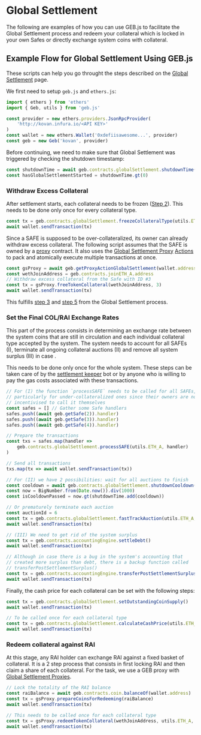 # Global Settlement

The following are examples of how you can use GEB.js to facilitate the Global Settlement process and redeem your collateral which is locked in your own Safes or directly exchange system coins with collateral.

## Example Flow for Global Settlement Using GEB.js

These scripts can help you go throught the steps described on the [Global Settlement](https://docs.reflexer.finance/system-contracts/shutdown-module/global-settlement#the-shutdown-mechanism-9-crucial-steps) page. 

We first need to setup `geb.js` and `ethers.js`:

```typescript
import { ethers } from 'ethers'
import { Geb, utils } from 'geb.js'

const provider = new ethers.providers.JsonRpcProvider(
    'http://kovan.infura.io/<API KEY>'
)
const wallet = new ethers.Wallet('0xdefiisawesome...', provider)
const geb = new Geb('kovan', provider)
```

Before continuing, we need to make sure that Global Settlement was triggered by checking the shutdown timestamp: 

```typescript
const shutdownTime = await geb.contracts.globalSettlement.shutdownTime()
const hasGlobalSettlementStarted = shutdownTime.gt(0)
```

### Withdraw Excess Collateral

After settlement starts, each collateral needs to be frozen \([Step 2](https://docs.reflexer.finance/system-contracts/shutdown-module/global-settlement#2-cage-ilk)\). This needs to be done only once for every collateral type. 

```typescript
const tx = geb.contracts.globalSettlement.freezeCollateralType(utils.ETH_A)
await wallet.sendTransaction(tx)
```

Since a SAFE is supposed to be over-collateralized, its owner can already withdraw excess collateral. The following script assumes that the SAFE is owned by a [proxy](https://github.com/reflexer-labs/ds-proxy/blob/master/src/proxy.sol) contract. It also uses the [Global Settlement Proxy](https://docs.reflexer.finance/geb-js/geb-js-global-settlement-proxies) [Actions](https://docs.reflexer.finance/geb-js/geb-js-global-settlement-proxies) to pack and atomically execute multiple transactions at once.

```typescript
const gsProxy = await geb.getProxyActionGlobalSettlement(wallet.address)
const wethJoinAddress = geb.contracts.joinETH_A.address
// Withdraw excess collateral from the Safe with ID #3
const tx = gsProxy.freeTokenCollateral(wethJoinAddress, 3)
await wallet.sendTransaction(tx)
```

This fulfills [step 3](https://docs.reflexer.finance/system-contracts/shutdown-module/global-settlement#3-skim-ilk-urn) and [step 5](https://docs.reflexer.finance/system-contracts/shutdown-module/global-settlement#5-free-ilk) from the Global Settlement process.

### Set the Final COL/RAI Exchange Rates 

This part of the process consists in determining an exchange rate between the system coins that are still in circulation and each individual collateral type accepted by the system. The system needs to account for all SAFEs \(I\), terminate all ongoing collateral auctions \(II\) and remove all system surplus \(III\) in case .

This needs to be done only once for the whole system. These steps can be taken care of by the [settlement keeper](https://github.com/reflexer-labs/settlement-keeper) bot or by anyone who is willing to pay the gas costs associated with these transactions.

```typescript
// For (I) the function `processSAFE` needs to be called for all SAFEs,
// particularly for under-collateralized ones since their owners are not 
// incentivised to call it themselves
const safes = [] // Gather some Safe handlers 
safes.push((await geb.getSafe(2)).handler)
safes.push((await geb.getSafe(3)).handler)
safes.push((await geb.getSafe(4)).handler)

// Prepare the transactions
const txs = safes.map(handler => 
    geb.contracts.globalSettlement.processSAFE(utils.ETH_A, handler)
)

// Send all transactions
txs.map(tx => await wallet.sendTransaction(tx))

// For (II) we have 2 possibilities: wait for all auctions to finish
const cooldown = await geb.contracts.globalSettlement.shutdownCooldown()
const now = BigNumber.from(Date.now()).div(1000)
const isCooldownPassed = now.gt(shutdownTime.add(cooldown))

// Or prematurely terminate each auction
const auctionId = 6
const tx = geb.contracts.globalSettlement.fastTrackAuction(utils.ETH_A, auctionId)
await wallet.sendTransaction(tx)

// (III) We need to get rid of the system surplus 
const tx = geb.contracts.accountingEngine.settleDebt()
await wallet.sendTransaction(tx)

// Although in case there is a bug in the system's accounting that 
// created more surplus than debt, there is a backup function called
// transferPostSettlementSurplus() 
const tx = geb.contracts.accountingEngine.transferPostSettlementSurplus()
await wallet.sendTransaction(tx)
```

Finally, the cash price for each collateral can be set with the following steps:

```typescript
const tx = geb.contracts.globalSettlement.setOutstandingCoinSupply()
await wallet.sendTransaction(tx)

// To be called once for each collateral type
const tx = geb.contracts.globalSettlement.calculateCashPrice(utils.ETH_A)
await wallet.sendTransaction(tx)
```

### Redeem collateral against RAI

At this stage, any RAI holder can exchange RAI against a fixed basket of collateral. It is a 2 step process that consists in first locking RAI and then claim a share of each collateral. For the task, we use a GEB proxy with [Global Settlement Proxies](https://docs.reflexer.finance/geb-js/geb-js-global-settlement-proxies).

```typescript
// Lock the totality of the RAI balance
const raiBalance = await geb.contracts.coin.balanceOf(wallet.address)
const tx = gsProxy.prepareCoinsForRedeeming(raiBalance)
await wallet.sendTransaction(tx)

// This needs to be called once for each collateral type
const tx = gsProxy.redeemTokenCollateral(wethJoinAddress, utils.ETH_A, raiBalance)
await wallet.sendTransaction(tx)
```

